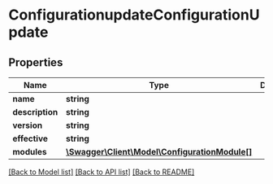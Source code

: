 # ConfigurationupdateConfigurationUpdate

## Properties
Name | Type | Description | Notes
------------ | ------------- | ------------- | -------------
**name** | **string** |  | [optional] 
**description** | **string** |  | [optional] 
**version** | **string** |  | [optional] 
**effective** | **string** |  | [optional] 
**modules** | [**\Swagger\Client\Model\ConfigurationModule[]**](ConfigurationModule.md) |  | [optional] 

[[Back to Model list]](../README.md#documentation-for-models) [[Back to API list]](../README.md#documentation-for-api-endpoints) [[Back to README]](../README.md)


